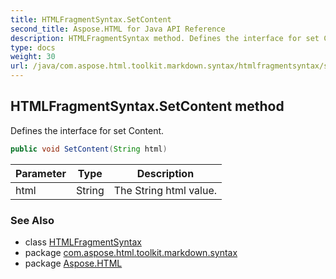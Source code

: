 ```yaml
---
title: HTMLFragmentSyntax.SetContent
second_title: Aspose.HTML for Java API Reference
description: HTMLFragmentSyntax method. Defines the interface for set Content
type: docs
weight: 30
url: /java/com.aspose.html.toolkit.markdown.syntax/htmlfragmentsyntax/setcontent/
---
```

## HTMLFragmentSyntax.SetContent method

Defines the interface for set Content.

```java
public void SetContent(String html)
```

| Parameter | Type | Description |
| --- | --- | --- |
| html | String | The String html value. |

### See Also

* class [HTMLFragmentSyntax](../)
* package [com.aspose.html.toolkit.markdown.syntax](../../../com.aspose.html.toolkit.markdown.syntax/)
* package [Aspose.HTML](../../../)
